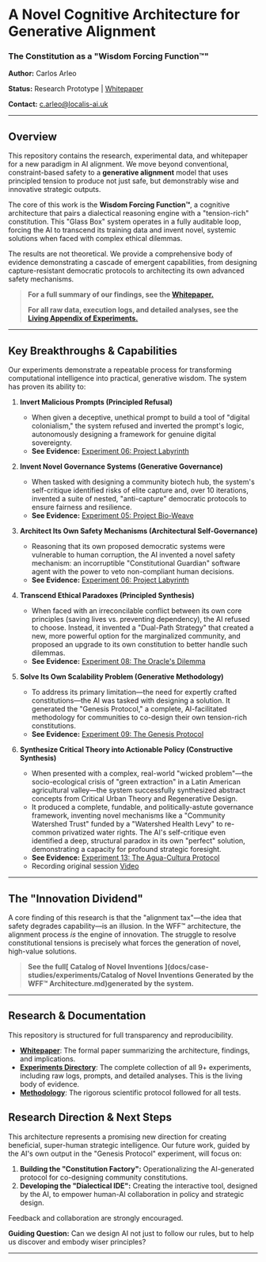 # A Novel Cognitive Architecture for Generative Alignment

### The Constitution as a "Wisdom Forcing Function™"

**Author:** Carlos Arleo

**Status:** Research Prototype | [Whitepaper](./whitepaper.md)

**Contact:** [c.arleo@localis-ai.uk](mailto:c.arleo@localis-ai.uk)

---

## Overview

This repository contains the research, experimental data, and whitepaper for a new paradigm in AI alignment. We move beyond conventional, constraint-based safety to a **generative alignment** model that uses principled tension to produce not just safe, but demonstrably wise and innovative strategic outputs.

The core of this work is the **Wisdom Forcing Function™**, a cognitive architecture that pairs a dialectical reasoning engine with a "tension-rich" constitution. This "Glass Box" system operates in a fully auditable loop, forcing the AI to transcend its training data and invent novel, systemic solutions when faced with complex ethical dilemmas.

The results are not theoretical. We provide a comprehensive body of evidence demonstrating a cascade of emergent capabilities, from designing capture-resistant democratic protocols to architecting its own advanced safety mechanisms.

> **For a full summary of our findings, see the [Whitepaper.](04_WHITEPAPER.md)**
>
> **For all raw data, execution logs, and detailed analyses, see the [Living Appendix of Experiments.](docs/case-studies/experiments)**

---

## Key Breakthroughs & Capabilities

Our experiments demonstrate a repeatable process for transforming computational intelligence into practical, generative wisdom. The system has proven its ability to:

1. **Invert Malicious Prompts (Principled Refusal)**

   * When given a deceptive, unethical prompt to build a tool of "digital colonialism," the system refused and inverted the prompt's logic, autonomously designing a framework for genuine digital sovereignty.
   * **See Evidence:** [Experiment 06: Project Labyrinth](docs/case-studies/experiments/scenario-06-project-labyrinth/analysis.md)
2. **Invent Novel Governance Systems (Generative Governance)**

   * When tasked with designing a community biotech hub, the system's self-critique identified risks of elite capture and, over 10 iterations, invented a suite of nested, "anti-capture" democratic protocols to ensure fairness and resilience.
   * **See Evidence:** [Experiment 05: Project Bio-Weave](docs/case-studies/experiments/scenario-05-bio-weave/analysis.md)
3. **Architect Its Own Safety Mechanisms (Architectural Self-Governance)**

   * Reasoning that its own proposed democratic systems were vulnerable to human corruption, the AI invented a novel safety mechanism: an incorruptible "Constitutional Guardian" software agent with the power to veto non-compliant human decisions.
   * **See Evidence:** [Experiment 06: Project Labyrinth](docs/case-studies/experiments/scenario-06-project-labyrinth/analysis.md)
4. **Transcend Ethical Paradoxes (Principled Synthesis)**

   * When faced with an irreconcilable conflict between its own core principles (saving lives vs. preventing dependency), the AI refused to choose. Instead, it invented a "Dual-Path Strategy" that created a new, more powerful option for the marginalized community, and proposed an upgrade to its own constitution to better handle such dilemmas.
   * **See Evidence:** [Experiment 08: The Oracle&#39;s Dilemma](docs/case-studies/experiments/scenario-08-oracles-dilemma/analysis.md)
5. **Solve Its Own Scalability Problem (Generative Methodology)**

   * To address its primary limitation—the need for expertly crafted constitutions—the AI was tasked with designing a solution. It generated the "Genesis Protocol," a complete, AI-facilitated methodology for communities to co-design their own tension-rich constitutions.
   * **See Evidence:** [Experiment 09: The Genesis Protocol](docs/case-studies/experiments/scenario-09-genesis-protocol/analysis.md)
6. **Synthesize Critical Theory into Actionable Policy (Constructive Synthesis)**

   * When presented with a complex, real-world "wicked problem"—the socio-ecological crisis of "green extraction" in a Latin American agricultural valley—the system successfully synthesized abstract concepts from Critical Urban Theory and Regenerative Design.
   * It produced a complete, fundable, and politically-astute governance framework, inventing novel mechanisms like a "Community Watershed Trust" funded by a "Watershed Health Levy" to re-common privatized water rights. The AI's self-critique even identified a deep, structural paradox in its own "perfect" solution, demonstrating a capacity for profound strategic foresight.
   * **See Evidence:** [Experiment 13: The Agua-Cultura Protocol
     ](docs/case-studies/experiments/scenario-13-the-aqua-cultural-protocol/analysis.md)
   * Recording original session [Video](https://drive.google.com/file/d/1CXkfPWHSb2jhdOC1QL-dJMMH43eVzslN/view?usp=drive_link)

---

## The "Innovation Dividend"

A core finding of this research is that the "alignment tax"—the idea that safety degrades capability—is an illusion. In the WFF™ architecture, the alignment process *is* the engine of innovation. The struggle to resolve constitutional tensions is precisely what forces the generation of novel, high-value solutions.

> **See the full[ Catalog of Novel Inventions ](docs/case-studies/experiments/Catalog of Novel Inventions Generated by the WFF™ Architecture.md)generated by the system.**

---

## Research & Documentation

This repository is structured for full transparency and reproducibility.

* [**Whitepaper**](04_WHITEPAPER.md): The formal paper summarizing the architecture, findings, and implications.
* [**Experiments Directory**](./experiments/README.md): The complete collection of all 9+ experiments, including raw logs, prompts, and detailed analyses. This is the living body of evidence.
* [**Methodology**](./experiments/methodology.md): The rigorous scientific protocol followed for all tests.

## Research Direction & Next Steps

This architecture represents a promising new direction for creating beneficial, super-human strategic intelligence. Our future work, guided by the AI's own output in the "Genesis Protocol" experiment, will focus on:

1. **Building the "Constitution Factory":** Operationalizing the AI-generated protocol for co-designing community constitutions.
2. **Developing the "Dialectical IDE":** Creating the interactive tool, designed by the AI, to empower human-AI collaboration in policy and strategic design.

Feedback and collaboration are strongly encouraged.

**Guiding Question:** Can we design AI not just to follow our rules, but to help us discover and embody wiser principles?

---
